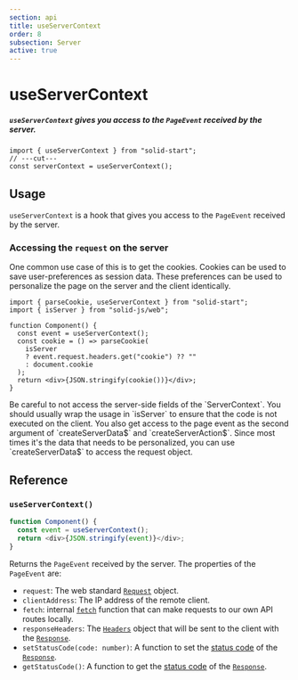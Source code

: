```yaml
---
section: api
title: useServerContext
order: 8
subsection: Server
active: true
---
```


# useServerContext

##### `useServerContext` gives you access to the `PageEvent` received by the server.

<div class="text-lg">

```tsx twoslash
import { useServerContext } from "solid-start";
// ---cut---
const serverContext = useServerContext();
```

</div>

<table-of-contents></table-of-contents>

## Usage

`useServerContext` is a hook that gives you access to the `PageEvent` received by the server.

### Accessing the `request` on the server

One common use case of this is to get the cookies. Cookies can be used to save user-preferences as session data. These preferences can be used to personalize the page on the server and the client identically. 

```tsx twoslash 
import { parseCookie, useServerContext } from "solid-start";
import { isServer } from "solid-js/web";

function Component() {
  const event = useServerContext();
  const cookie = () => parseCookie(
    isServer 
    ? event.request.headers.get("cookie") ?? ""
    : document.cookie
  );
  return <div>{JSON.stringify(cookie())}</div>;
}
```

<aside type="warning">
Be careful to not access the server-side fields of the `ServerContext`. You should usually wrap the usage in `isServer` to ensure that the code is not executed on the client. You also get access to the page event as the second argument of `createServerData$` and `createServerAction$`. Since most times it's the data that needs to be personalized, you can use `createServerData$` to access the request object.
</aside>

## Reference

### `useServerContext()`

```ts
function Component() {
  const event = useServerContext();
  return <div>{JSON.stringify(event)}</div>;
}
```

Returns the `PageEvent` received by the server. The properties of the `PageEvent` are:

- `request`: The web standard [`Request`][Request] object.
- `clientAddress`: The IP address of the remote client.
- `fetch`: internal [`fetch`][fetch] function that can make requests to our own API routes locally.
- `responseHeaders`: The [`Headers`][Headers] object that will be sent to the client with the [`Response`][Response].
- `setStatusCode(code: number)`: A function to set the [status code][statuscode] of the [`Response`][Response].
- `getStatusCode()`: A function to get the [status code][statuscode] of the [`Response`][Response].

[Request]: https://developer.mozilla.org/en-US/docs/Web/API/Request
[fetch]: https://developer.mozilla.org/en-US/docs/Web/API/Fetch_API
[Headers]: https://developer.mozilla.org/en-US/docs/Web/API/Headers
[statuscode]: https://developer.mozilla.org/en-US/docs/Web/HTTP/Status
[Response]: https://developer.mozilla.org/en-US/docs/Web/API/Response
